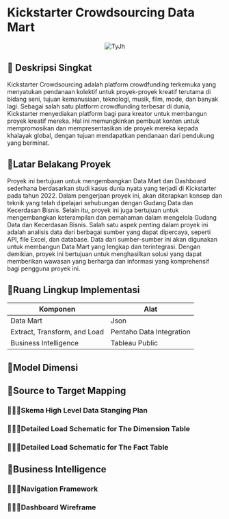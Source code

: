 # Kickstarter Crowdsourcing Data Mart

<div align="center" style="text-align:center;">
  
  ![TyJh](https://github.com/ViaUniRosa16/Data-Mart-based-Dashboard-for-Kickstarter/assets/70993056/4d504249-abd1-48aa-b625-a346b0e6aa23)

</div>


## 🥂 Deskripsi Singkat
Kickstarter Crowdsourcing adalah platform crowdfunding terkemuka yang menyatukan pendanaan kolektif untuk proyek-proyek kreatif terutama di bidang seni, tujuan kemanusiaan, teknologi, musik, film, mode, dan banyak lagi. Sebagai salah satu platform crowdfunding terbesar di dunia, Kickstarter menyediakan platform bagi para kreator untuk membangun proyek kreatif mereka. Hal ini memungkinkan pembuat konten untuk mempromosikan dan mempresentasikan ide proyek mereka kepada khalayak global, dengan tujuan mendapatkan pendanaan dari pendukung yang berminat. 
## 🥂Latar Belakang Proyek
Proyek ini bertujuan untuk mengembangkan Data Mart dan Dashboard sederhana berdasarkan studi kasus dunia nyata yang terjadi di Kickstarter pada tahun 2022. Dalam pengerjaan proyek ini, akan diterapkan konsep dan teknik yang telah dipelajari sehubungan dengan Gudang Data dan Kecerdasan Bisnis. Selain itu, proyek ini juga bertujuan untuk mengembangkan keterampilan dan pemahaman dalam mengelola Gudang Data dan Kecerdasan Bisnis.
Salah satu aspek penting dalam proyek ini adalah analisis data dari berbagai sumber yang dapat dipercaya, seperti API, file Excel, dan database. Data dari sumber-sumber ini akan digunakan untuk membangun Data Mart yang lengkap dan terintegrasi. Dengan demikian, proyek ini bertujuan untuk menghasilkan solusi yang dapat memberikan wawasan yang berharga dan informasi yang komprehensif bagi pengguna proyek ini.

## 🥂Ruang Lingkup Implementasi
| Komponen                     | Alat                     |
| ---------------------------- | ------------------------ |
| Data Mart                    | Json                     |
| Extract, Transform, and Load | Pentaho Data Integration |
| Business Intelligence        | Tableau Public           |

## 🥂Model Dimensi

## 🥂Source to Target Mapping

### 🧎🏻‍♀️Skema High Level Data Stanging Plan

### 🧎🏻‍♀️Detailed Load Schematic for The Dimension Table

### 🧎🏻‍♀️Detailed Load Schematic for The Fact Table

## 🥂Business Intelligence

### 🧎🏻‍♀️Navigation Framework

### 🧎🏻‍♀️Dashboard Wireframe





